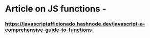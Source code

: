 # Article on JS functions - 
### https://javascriptafficionado.hashnode.dev/javascript-a-comprehensive-guide-to-functions
